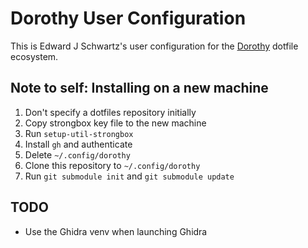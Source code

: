 # Dorothy User Configuration

This is Edward J Schwartz's user configuration for the [Dorothy](https://github.com/bevry/dorothy) dotfile ecosystem.

## Note to self: Installing on a new machine

1. Don't specify a dotfiles repository initially
2. Copy strongbox key file to the new machine
3. Run `setup-util-strongbox`
4. Install `gh` and authenticate
5. Delete `~/.config/dorothy`
6. Clone this repository to `~/.config/dorothy`
7. Run `git submodule init` and `git submodule update`

## TODO

- Use the Ghidra venv when launching Ghidra
